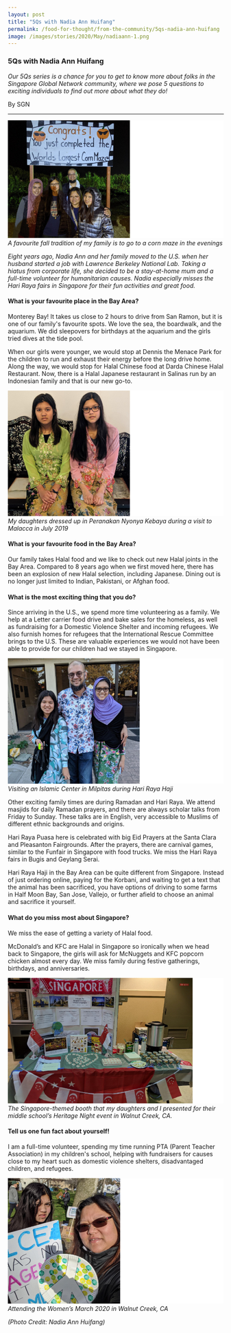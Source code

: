 ```yaml
---
layout: post
title: "5Qs with Nadia Ann Huifang"
permalink: /food-for-thought/from-the-community/5qs-nadia-ann-huifang
image: /images/stories/2020/May/nadiaann-1.png
---
```



### 5Qs with Nadia Ann Huifang

_Our 5Qs series is a chance for you to get to know more about folks in the Singapore Global Network community, where we pose 5 questions to exciting individuals to find out more about what they do!_

By SGN
<hr>

![Image](/images/stories/2020/May/nadiaann-1.png)
_A favourite fall tradition of my family is to go to a corn maze in the evenings_

_Eight years ago, Nadia Ann and her family moved to the U.S. when her husband started a job with Lawrence Berkeley National Lab. Taking a hiatus from corporate life, she decided to be a stay-at-home mum and a full-time volunteer for humanitarian causes. Nadia especially misses the Hari Raya fairs in Singapore for their fun activities and great food._

#### What is your favourite place in the Bay Area? 

Monterey Bay! It takes us close to 2 hours to drive from San Ramon, but it is one of our family's favourite spots. We love the sea, the boardwalk, and the aquarium. We did sleepovers for birthdays at the aquarium and the girls tried dives at the tide pool. 

When our girls were younger, we would stop at Dennis the Menace Park for the children to run and exhaust their energy before the long drive home. Along the way, we would stop for Halal Chinese food at Darda Chinese Halal Restaurant. Now, there is a Halal Japanese restaurant in Salinas run by an Indonesian family and that is our new go-to.

![Image](/images/stories/2020/May/nadiaann-2.png)
_My daughters dressed up in Peranakan Nyonya Kebaya during a visit to Malacca in July 2019_

#### What is your favourite food in the Bay Area? 

Our family takes Halal food and we like to check out new Halal joints in the Bay Area. Compared to 8 years ago when we first moved here, there has been an explosion of new Halal selection, including Japanese. Dining out is no longer just limited to Indian, Pakistani, or Afghan food. 

#### What is the most exciting thing that you do? 

Since arriving in the U.S., we spend more time volunteering as a family. We help at a Letter carrier food drive and bake sales for the homeless, as well as fundraising for a Domestic Violence Shelter and incoming refugees. We also furnish homes for refugees that the International Rescue Committee brings to the U.S. These are valuable experiences we would not have been able to provide for our children had we stayed in Singapore.

![Image](/images/stories/2020/May/nadiaann-3.png)
_Visiting an Islamic Center in Milpitas during Hari Raya Haji_

Other exciting family times are during Ramadan and Hari Raya. We attend masjids for daily Ramadan prayers, and there are always scholar talks from Friday to Sunday. These talks are in English, very accessible to Muslims of different ethnic backgrounds and origins. 

Hari Raya Puasa here is celebrated with big Eid Prayers at the Santa Clara and Pleasanton Fairgrounds. After the prayers, there are carnival games, similar to the Funfair in Singapore with food trucks. We miss the Hari Raya fairs in Bugis and Geylang Serai.

Hari Raya Haji in the Bay Area can be quite different from Singapore. Instead of just ordering online, paying for the Korbani, and waiting to get a text that the animal has been sacrificed, you have options of driving to some farms in Half Moon Bay, San Jose, Vallejo, or further afield to choose an animal and sacrifice it yourself.

#### What do you miss most about Singapore? 

We miss the ease of getting a variety of Halal food. 

McDonald’s and KFC are Halal in Singapore so ironically when we head back to Singapore, the girls will ask for McNuggets and KFC popcorn chicken almost every day. We miss family during festive gatherings, birthdays, and anniversaries. 

![Image](/images/stories/2020/May/nadiaann-4.png)
_The Singapore-themed booth that my daughters and I presented for their middle school’s Heritage Night event in Walnut Creek, CA._

#### Tell us one fun fact about yourself! 

I am a full-time volunteer, spending my time running PTA (Parent Teacher Association) in my children's school, helping with fundraisers for causes close to my heart such as domestic violence shelters, disadvantaged children, and refugees. 

![Image](/images/stories/2020/May/nadiaann-5.png)
_Attending the Women’s March 2020 in Walnut Creek, CA_

_(Photo Credit: Nadia Ann Huifang)_
